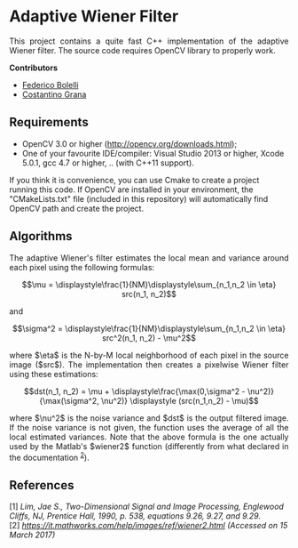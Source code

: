 # Adaptive Wiener Filter
<p align="justify">This project contains a quite fast C++ implementation of the adaptive Wiener filter. The source code requires OpenCV library to properly work.</p>

__Contributors__
- [Federico Bolelli](https://github.com/prittt)
- [Costantino Grana](https://github.com/CostantinoGrana)

## Requirements
- OpenCV 3.0 or higher (http://opencv.org/downloads.html);
- One of your favourite IDE/compiler: Visual Studio 2013 or higher, Xcode 5.0.1, gcc 4.7 or higher, .. (with C++11 support).

If you think it is convenience, you can use Cmake to create a project running this code. If OpenCV are installed in your environment, the "CMakeLists.txt" file (included in this repository) will automatically find OpenCV path and create the project.

## Algorithms
<p align="justify">The adaptive Wiener's filter estimates the local mean and variance around each pixel using the following formulas:</p>

$$\mu = \displaystyle\frac{1}{NM}\displaystyle\sum_{n_1,n_2 \in \eta} src(n_1, n_2)$$

and

$$\sigma^2 = \displaystyle\frac{1}{NM}\displaystyle\sum_{n_1,n_2 \in \eta} src^2(n_1, n_2) - \mu^2$$

<p align="justify">where $\eta$ is the N-by-M local neighborhood of each pixel in the source image ($src$). The implementation then creates a pixelwise Wiener filter using these estimations:</p>

$$dst(n_1, n_2) = \mu + \displaystyle\frac{\max(0,\sigma^2 - \nu^2)}{\max(\sigma^2, \nu^2)} \displaystyle (src(n_1,n_2) - \mu)$$
 
<p align="justify">where $\nu^2$ is the noise variance and $dst$ is the output filtered image. If the noise variance is not given, the function uses the average of all the local estimated variances. Note that the above formula is the one actually used by the Matlab's $wiener2$ function (differently from what declared in the documentation <sup><a href="#WIENER2_MATLAB">2</a></sup>).</p> 

## References

<a name="WIENER_REFERENCE">[1] </a><em>Lim, Jae S., Two-Dimensional Signal and Image Processing, Englewood Cliffs, NJ, Prentice Hall, 1990, p. 538, equations 9.26, 9.27, and 9.29.</em>
</br>
<a name="WIENER2_MATLAB">[2] </a><em>https://it.mathworks.com/help/images/ref/wiener2.html (Accessed on 15 March 2017)</em>